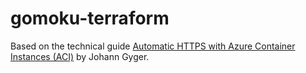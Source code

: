 # gomoku-terraform
Based on the technical guide
[Automatic HTTPS with Azure Container Instances (ACI)](https://itnext.io/automatic-https-with-azure-container-instances-aci-4c4c8b03e8c9)
by Johann Gyger.
